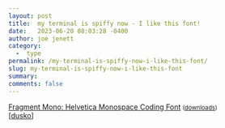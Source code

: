 ```yaml
---
layout: post
title:  my terminal is spiffy now - I like this font!
date:   2023-06-20 08:03:28 -0400
author: joe jenett
category:
  -  type
permalink: /my-terminal-is-spiffy-now-i-like-this-font/
slug: my-terminal-is-spiffy-now-i-like-this-font
summary: 
comments: false
---
```

<a title="GitHub - weiweihuanghuang/fragment-mono: Helvetica Monospace Coding Font" href="https://github.com/weiweihuanghuang/fragment-mono">Fragment Mono: Helvetica Monospace Coding Font</a> <small>(<a href="https://github.com/weiweihuanghuang/fragment-mono/releases/tag/1.011">downloads</a>)</small><br>[<a title="dusko" href="https://pinboard.in/u:dusko">dusko</a>]

<a href="https://brid.gy/publish/mastodon"></a>